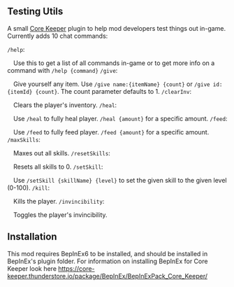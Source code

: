 ## Testing Utils

A small [Core Keeper](https://store.steampowered.com/app/1621690/Core_Keeper/) plugin to help mod developers test things out in-game. Currently adds 10 chat commands:

`/help`:

&emsp;Use this to get a list of all commands in-game or to get more info on a command with `/help {command}`
`/give`:

&emsp;Give yourself any item. Use `/give name:{itemName} {count}` or `/give id:{itemId} {count}`. The count parameter defaults to 1.
`/clearInv`:

&emsp;Clears the player's inventory.
`/heal`:

&emsp;Use `/heal` to fully heal player. `/heal {amount}` for a specific amount.
`/feed`:

&emsp;Use `/feed` to fully feed player. `/feed {amount}` for a specific amount.
`/maxSkills`:

&emsp;Maxes out all skills.
`/resetSkills`:

&emsp;Resets all skills to 0.
`/setSkill`:

&emsp;Use `/setSkill {skillName} {level}` to set the given skill to the given level (0-100).
`/kill`:

&emsp;Kills the player.
`/invincibility`:

&emsp;Toggles the player's invincibility.
## Installation

This mod requires BepInEx6 to be installed, and should be installed in BepInEx's plugin folder. 
For information on installing BepInEx for Core Keeper look here https://core-keeper.thunderstore.io/package/BepInEx/BepInExPack_Core_Keeper/